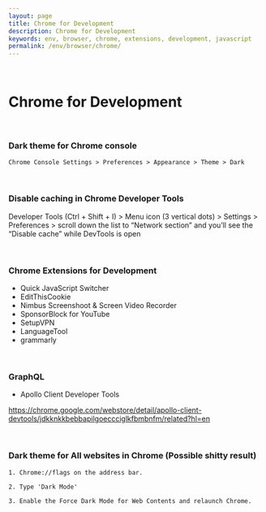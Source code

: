 ```yaml
---
layout: page
title: Chrome for Development
description: Chrome for Development
keywords: env, browser, chrome, extensions, development, javascript
permalink: /env/browser/chrome/
---
```


<br/>

# Chrome for Development

<br/>

### Dark theme for Chrome console

```
Chrome Console Settings > Preferences > Appearance > Theme > Dark
```

<br/>

### Disable caching in Chrome Developer Tools

Developer Tools (Ctrl + Shift + I) > Menu icon (3 vertical dots) > Settings > Preferences > scroll down the list to “Network section” and you’ll see the “Disable cache” while DevTools is open

<br/>

### Chrome Extensions for Development

- Quick JavaScript Switcher
- EditThisCookie
- Nimbus Screenshoot & Screen Video Recorder
- SponsorBlock for YouTube
- SetupVPN
- LanguageTool
- grammarly

<br/>

### GraphQL

- Apollo Client Developer Tools

https://chrome.google.com/webstore/detail/apollo-client-devtools/jdkknkkbebbapilgoeccciglkfbmbnfm/related?hl=en

<br/>

### Dark theme for All websites in Chrome (Possible shitty result)

```
1. Chrome://flags on the address bar.

2. Type 'Dark Mode'

3. Enable the Force Dark Mode for Web Contents and relaunch Chrome.
```
